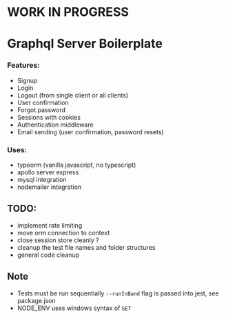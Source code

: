 # WORK IN PROGRESS

# Graphql Server Boilerplate

### Features:

- Signup
- Login
- Logout (from single client or all clients)
- User confirmation
- Forgot password
- Sessions with cookies
- Authentication middleware
- Email sending (user confirmation, password resets)

### Uses:

- typeorm (vanilla javascript, no typescript)
- apollo server express
- mysql integration
- nodemailer integration

## TODO:

- implement rate limiting
- move orm connection to context
- close session store cleanly ?
- cleanup the test file names and folder structures
- general code cleanup

## Note

- Tests must be run sequentially `--runInBand` flag is passed into jest, see package.json
- NODE_ENV uses windows syntax of `SET`
